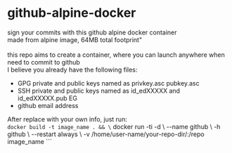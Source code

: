# github-alpine-docker
sign your commits with this github alpine docker container <br>
made from alpine image, 64MB total footprint"<br>
<br>
this repo aims to create a container, where you can launch anywhere when need to commit to github <br>
I believe you already have the following files: <br>
- GPG private and public keys named as privkey.asc pubkey.asc <br>
- SSH private and public keys named as id_edXXXXX and id_edXXXXX.pub EG <br> 
- github email address <br>

After replace with your own info, just run: <br>
 ``` docker build -t image_name . && \ ```
 docker run -ti -d \ 
 --name github \ 
 -h github \ 
 --restart always \ 
 -v /home/user-name/your-repo-dir/:/repo image_name ```